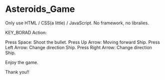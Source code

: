 # Asteroids_Game

Only use HTML / CSS(a little) / JavaScript.
No framework, no libralies.


KEY_BORAD Action:

Press Space: Shoot the bullet.
Press Up Arrow: Moving forward Ship.
Press Left Arrow: Change direction Ship.
Press Right Arrow: Change direction Ship.

Enjoy the game.

Thank you!!
